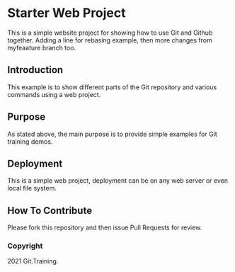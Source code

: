# Starter Web Project

This is a simple website project for showing how to use Git and Github together. Adding a line for rebasing example, then more changes from myfeaature branch too.

## Introduction

This example is to show different parts of the Git repository and various commands using a web project.

## Purpose

As stated above, the main purpose is to provide simple examples for Git training demos.

## Deployment

This is a simple web project, deployment can be on any web server or even local file system.

## How To Contribute

Please fork this repository and then issue Pull Requests for review.

### Copyright
2021 Git.Training.